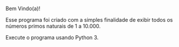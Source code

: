 Bem Vindo(a)!

Esse programa foi criado com a simples finalidade de exibir todos os números primos naturais de 1 a 10.000.

Execute o programa usando Python 3.
